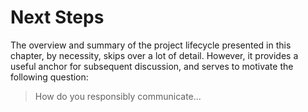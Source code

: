 # Next Steps

The overview and summary of the project lifecycle presented in this chapter, by necessity, skips over a lot of detail.
However, it provides a useful anchor for subsequent discussion, and serves to motivate the following question:

> How do you responsibly communicate...

<!-- For instance, there may be a plurality of ethical goals relevant to the assurance of <span style="font-variant:small-caps;">(model) development</span> or <span style="font-variant:small-caps;">system use and monitoring</span>, including demonstrating that the system being deployed is safe, secure, fair, trustworthy, explainable, sustainable, or respectful of human agency and autonomy. How do you provide assurance that the interconnected project processes and activities individually and collectively support the relevant goal? This is why we need a unifying framework and methodology that makes space for the operationalisation of end-to-end, normative considerations and complements existing regulatory culture, as opposed to merely a miscellany of practical mechanisms. -->
